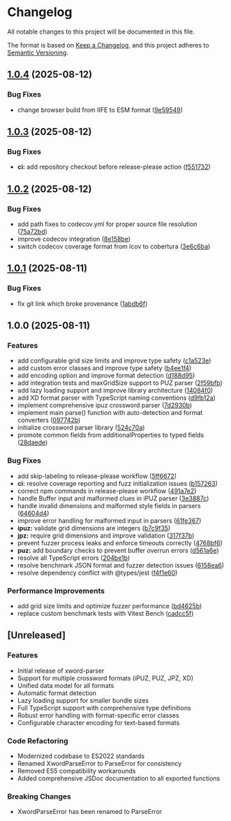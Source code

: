 # Changelog

All notable changes to this project will be documented in this file.

The format is based on [Keep a Changelog](https://keepachangelog.com/en/1.0.0/),
and this project adheres to [Semantic Versioning](https://semver.org/spec/v2.0.0.html).

## [1.0.4](https://github.com/mjkoo/xword-parser/compare/v1.0.3...v1.0.4) (2025-08-12)


### Bug Fixes

* change browser build from IIFE to ESM format ([9e59549](https://github.com/mjkoo/xword-parser/commit/9e595496d187bc2d258a7956b13f9283bdc80862))

## [1.0.3](https://github.com/mjkoo/xword-parser/compare/v1.0.2...v1.0.3) (2025-08-12)


### Bug Fixes

* **ci:** add repository checkout before release-please action ([f551732](https://github.com/mjkoo/xword-parser/commit/f55173261f6f4597eed68f93bc3c7d8cf1d65ec9))

## [1.0.2](https://github.com/mjkoo/xword-parser/compare/v1.0.1...v1.0.2) (2025-08-12)


### Bug Fixes

* add path fixes to codecov.yml for proper source file resolution ([75a72bd](https://github.com/mjkoo/xword-parser/commit/75a72bd62f5f3d36f7e66129a606e6f91bb5a301))
* improve codecov integration ([8e158be](https://github.com/mjkoo/xword-parser/commit/8e158be1f7ed99f9ffcc719a8242fb22f671e506))
* switch codecov coverage format from lcov to cobertura ([3e6c6ba](https://github.com/mjkoo/xword-parser/commit/3e6c6ba61ae78efc1215650003289d5cc3a3b006))

## [1.0.1](https://github.com/mjkoo/xword-parser/compare/v1.0.0...v1.0.1) (2025-08-11)


### Bug Fixes

* fix git link which broke provenance ([1abdb6f](https://github.com/mjkoo/xword-parser/commit/1abdb6f9d032b5d762faecab58279ded68ae8018))

## 1.0.0 (2025-08-11)


### Features

* add configurable grid size limits and improve type safety ([c1a523e](https://github.com/mjkoo/xword-parser/commit/c1a523ef801e6f1ae3af361346803bd10f536033))
* add custom error classes and improve type safety ([b4ee1f4](https://github.com/mjkoo/xword-parser/commit/b4ee1f41fbb55a6769aeb61712f55f59c56c683e))
* add encoding option and improve format detection ([d188d95](https://github.com/mjkoo/xword-parser/commit/d188d9596e2d9a71fee8719657af9fce16b1dfb4))
* add integration tests and maxGridSize support to PUZ parser ([2f59bfb](https://github.com/mjkoo/xword-parser/commit/2f59bfb9c9b7a1e8a19670be98265b61408fbca7))
* add lazy loading support and improve library architecture ([14084f0](https://github.com/mjkoo/xword-parser/commit/14084f0d81e731fcd5651b94615df97b59fd8752))
* add XD format parser with TypeScript naming conventions ([d9fb12a](https://github.com/mjkoo/xword-parser/commit/d9fb12a048bca95a258579b5dba1865965cf01b6))
* implement comprehensive ipuz crossword parser ([7d2930b](https://github.com/mjkoo/xword-parser/commit/7d2930b80bb0c38246baa048ca16a0534739c96a))
* implement main parse() function with auto-detection and format converters ([097742b](https://github.com/mjkoo/xword-parser/commit/097742b8f5cdfb5682d8ab1c5aa93dba05d4dc44))
* initialize crossword parser library ([524c70a](https://github.com/mjkoo/xword-parser/commit/524c70ac80cff09a2794ce59264c233716fbd275))
* promote common fields from additionalProperties to typed fields ([28daede](https://github.com/mjkoo/xword-parser/commit/28daedebb10c5d5c4e9d7d29158806232fe97655))


### Bug Fixes

* add skip-labeling to release-please workflow ([5ff6672](https://github.com/mjkoo/xword-parser/commit/5ff66727dfe9995a56a7127e06a02887b7c60633))
* **ci:** resolve coverage reporting and fuzz initialization issues ([b157263](https://github.com/mjkoo/xword-parser/commit/b15726393df288e693377881b19986ec0cbb782e))
* correct npm commands in release-please workflow ([491a7e2](https://github.com/mjkoo/xword-parser/commit/491a7e27f8d0aa27517bdb25241850bf511c91a6))
* handle Buffer input and malformed clues in iPUZ parser ([3e3887c](https://github.com/mjkoo/xword-parser/commit/3e3887c59c342fe324ce0f8c4004c7a5b1fed4cc))
* handle invalid dimensions and malformed style fields in parsers ([64604d4](https://github.com/mjkoo/xword-parser/commit/64604d41639b1353d8dd371fb860dd9f71e87cd6))
* improve error handling for malformed input in parsers ([61fe367](https://github.com/mjkoo/xword-parser/commit/61fe367804fed6b047085ab4eb628158e5e0f627))
* **ipuz:** validate grid dimensions are integers ([b7c9f35](https://github.com/mjkoo/xword-parser/commit/b7c9f35cbd5d43d3e18c6b008573369389ac4d52))
* **jpz:** require grid dimensions and improve validation ([317f37b](https://github.com/mjkoo/xword-parser/commit/317f37b47fc8be5b39fd6a4a668c44353de6222b))
* prevent fuzzer process leaks and enforce timeouts correctly ([4768bf6](https://github.com/mjkoo/xword-parser/commit/4768bf682c510ca6342256f8f3d59aaf8fa489b4))
* **puz:** add boundary checks to prevent buffer overrun errors ([d561a6e](https://github.com/mjkoo/xword-parser/commit/d561a6eb5ba3827f6734e52d74727feb95c3dae0))
* resolve all TypeScript errors ([204be1b](https://github.com/mjkoo/xword-parser/commit/204be1b376eafc38eaf0f87e4b26fefa9a77a3ae))
* resolve benchmark JSON format and fuzzer detection issues ([6158ea6](https://github.com/mjkoo/xword-parser/commit/6158ea6b244f3c1feacbaac782a8138372a528f2))
* resolve dependency conflict with @types/jest ([f4f1e60](https://github.com/mjkoo/xword-parser/commit/f4f1e602a418e38357cd26e973ec3c0ac5e81994))


### Performance Improvements

* add grid size limits and optimize fuzzer performance ([bd4625b](https://github.com/mjkoo/xword-parser/commit/bd4625b969c84f203f4aee5545aa7ab3be5aa5c5))
* replace custom benchmark tests with Vitest Bench ([cadcc5f](https://github.com/mjkoo/xword-parser/commit/cadcc5f393a3ff9c31a869be91ea0c2814e2ccfe))

## [Unreleased]

### Features
- Initial release of xword-parser
- Support for multiple crossword formats (iPUZ, PUZ, JPZ, XD)
- Unified data model for all formats
- Automatic format detection
- Lazy loading support for smaller bundle sizes
- Full TypeScript support with comprehensive type definitions
- Robust error handling with format-specific error classes
- Configurable character encoding for text-based formats

### Code Refactoring
- Modernized codebase to ES2022 standards
- Renamed XwordParseError to ParseError for consistency
- Removed ES5 compatibility workarounds
- Added comprehensive JSDoc documentation to all exported functions

### Breaking Changes
- XwordParseError has been renamed to ParseError
